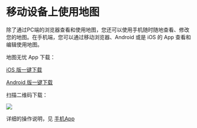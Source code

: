 # 移动设备上使用地图
除了通过PC端的浏览器查看和使用地图，您还可以使用手机随时随地查看、修改您的地图。在手机端，您可以通过移动浏览器、Android 或是 iOS 的 App 查看和编辑使用地图。

地图无忧 App 下载：

[iOS 版一键下载](https://itunes.apple.com/WebObjects/MZStore.woa/wa/viewSoftware?id=1021830774&mt=8)

[Android 版一键下载](http://a.app.qq.com/o/simple.jsp?pkgname=com.dituwuyou)

扫描二维码下载：


![](https://pic.dituwuyou.com/map%2Fpicture%2FappQRCode.png)

详细的操作说明，见 [手机App](/mobile-app.html)

